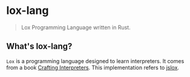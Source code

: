 # lox-lang

> Lox Programming Language written in Rust.

## What's lox-lang?

`Lox` is a programming language designed to learn interpreters.
It comes from a book [Crafting Interpreters](https://craftinginterpreters.com/contents.html).
This implementation refers to [jslox](https://github.com/aadonkeyz/jslox).
